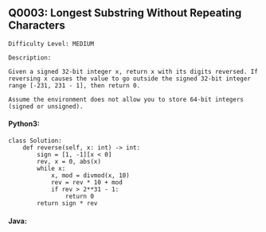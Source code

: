 ## Q0003: Longest Substring Without Repeating Characters

```
Difficulty Level: MEDIUM
```

```
Description:

Given a signed 32-bit integer x, return x with its digits reversed. If reversing x causes the value to go outside the signed 32-bit integer range [-231, 231 - 1], then return 0.

Assume the environment does not allow you to store 64-bit integers (signed or unsigned).
```

#### Python3:

```
class Solution:
    def reverse(self, x: int) -> int:
        sign = [1, -1][x < 0]
        rev, x = 0, abs(x)
        while x:
            x, mod = divmod(x, 10)
            rev = rev * 10 + mod
            if rev > 2**31 - 1:
                return 0
        return sign * rev
```

#### Java:

```

```